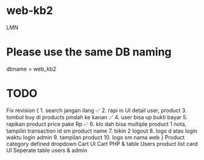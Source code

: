 # web-kb2

LMN

# Please use the same DB naming

dbname = web_kb2

# TODO

Fix revision {
    1. search jangan ilang ✅
    2. rapi in UI detail user, product 
    3. tombol buy di products pindah ke kanan ✅
    4. user bisa up bukti bayar 
    5. rapikan product price pake Rp ✅
    6. klo dah bisa multiple product 1 nota, tampilin transaction id sm product name
    7. bikin 2 logout
    8. logo d atas login waktu login admin
    9. tampilan product
    10. logo sm nama web
}
Product category defined dropdown
Cart UI
Cart PHP & table
Users product list card UI
Seperate table users & admin


